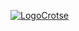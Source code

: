 
 <a href="inicio.html"> <img src="https://i.ibb.co/7pzswCx/Amarillo-Profesional-Gradiente-Tecnolog-a-Comunicaci-n-Interna-Sitio-Web-21-preview-rev-1-1.png" alt="LogoCrotse"></a>
